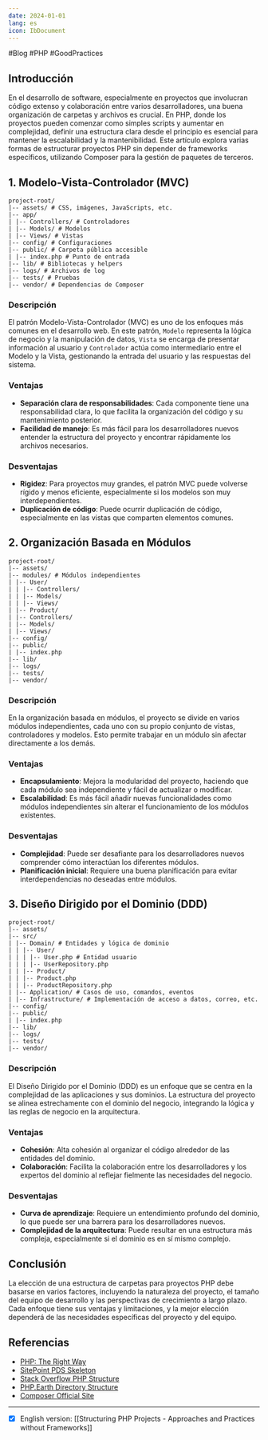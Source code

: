 ```yaml
---
date: 2024-01-01
lang: es
icon: IbDocument
---
```


#Blog #PHP #GoodPractices 

## Introducción

En el desarrollo de software, especialmente en proyectos que involucran código extenso y colaboración entre varios desarrolladores, una buena organización de carpetas y archivos es crucial. En PHP, donde los proyectos pueden comenzar como simples scripts y aumentar en complejidad, definir una estructura clara desde el principio es esencial para mantener la escalabilidad y la mantenibilidad. Este artículo explora varias formas de estructurar proyectos PHP sin depender de frameworks específicos, utilizando Composer para la gestión de paquetes de terceros.

## 1. Modelo-Vista-Controlador (MVC)

```
project-root/
|-- assets/ # CSS, imágenes, JavaScripts, etc.
|-- app/
| |-- Controllers/ # Controladores
| |-- Models/ # Modelos
| |-- Views/ # Vistas
|-- config/ # Configuraciones
|-- public/ # Carpeta pública accesible
| |-- index.php # Punto de entrada
|-- lib/ # Bibliotecas y helpers
|-- logs/ # Archivos de log
|-- tests/ # Pruebas
|-- vendor/ # Dependencias de Composer
```
### Descripción
El patrón Modelo-Vista-Controlador (MVC) es uno de los enfoques más comunes en el desarrollo web. En este patrón, `Modelo` representa la lógica de negocio y la manipulación de datos, `Vista` se encarga de presentar información al usuario y `Controlador` actúa como intermediario entre el Modelo y la Vista, gestionando la entrada del usuario y las respuestas del sistema.

### Ventajas
- **Separación clara de responsabilidades**: Cada componente tiene una responsabilidad clara, lo que facilita la organización del código y su mantenimiento posterior.
- **Facilidad de manejo**: Es más fácil para los desarrolladores nuevos entender la estructura del proyecto y encontrar rápidamente los archivos necesarios.

### Desventajas
- **Rigidez**: Para proyectos muy grandes, el patrón MVC puede volverse rígido y menos eficiente, especialmente si los modelos son muy interdependientes.
- **Duplicación de código**: Puede ocurrir duplicación de código, especialmente en las vistas que comparten elementos comunes.

## 2. Organización Basada en Módulos

```
project-root/
|-- assets/
|-- modules/ # Módulos independientes
| |-- User/
| | |-- Controllers/
| | |-- Models/
| | |-- Views/
| |-- Product/
| |-- Controllers/
| |-- Models/
| |-- Views/
|-- config/
|-- public/
| |-- index.php
|-- lib/
|-- logs/
|-- tests/
|-- vendor/
```
### Descripción
En la organización basada en módulos, el proyecto se divide en varios módulos independientes, cada uno con su propio conjunto de vistas, controladores y modelos. Esto permite trabajar en un módulo sin afectar directamente a los demás.

### Ventajas
- **Encapsulamiento**: Mejora la modularidad del proyecto, haciendo que cada módulo sea independiente y fácil de actualizar o modificar.
- **Escalabilidad**: Es más fácil añadir nuevas funcionalidades como módulos independientes sin alterar el funcionamiento de los módulos existentes.

### Desventajas
- **Complejidad**: Puede ser desafiante para los desarrolladores nuevos comprender cómo interactúan los diferentes módulos.
- **Planificación inicial**: Requiere una buena planificación para evitar interdependencias no deseadas entre módulos.

## 3. Diseño Dirigido por el Dominio (DDD)

```
project-root/
|-- assets/
|-- src/
| |-- Domain/ # Entidades y lógica de dominio
| | |-- User/
| | | |-- User.php # Entidad usuario
| | | |-- UserRepository.php
| | |-- Product/
| | |-- Product.php
| | |-- ProductRepository.php
| |-- Application/ # Casos de uso, comandos, eventos
| |-- Infrastructure/ # Implementación de acceso a datos, correo, etc.
|-- config/
|-- public/
| |-- index.php
|-- lib/
|-- logs/
|-- tests/
|-- vendor/
```
### Descripción
El Diseño Dirigido por el Dominio (DDD) es un enfoque que se centra en la complejidad de las aplicaciones y sus dominios. La estructura del proyecto se alinea estrechamente con el dominio del negocio, integrando la lógica y las reglas de negocio en la arquitectura.

### Ventajas
- **Cohesión**: Alta cohesión al organizar el código alrededor de las entidades del dominio.
- **Colaboración**: Facilita la colaboración entre los desarrolladores y los expertos del dominio al reflejar fielmente las necesidades del negocio.

### Desventajas
- **Curva de aprendizaje**: Requiere un entendimiento profundo del dominio, lo que puede ser una barrera para los desarrolladores nuevos.
- **Complejidad de la arquitectura**: Puede resultar en una estructura más compleja, especialmente si el dominio es en sí mismo complejo.

## Conclusión

La elección de una estructura de carpetas para proyectos PHP debe basarse en varios factores, incluyendo la naturaleza del proyecto, el tamaño del equipo de desarrollo y las perspectivas de crecimiento a largo plazo. Cada enfoque tiene sus ventajas y limitaciones, y la mejor elección dependerá de las necesidades específicas del proyecto y del equipo.

## Referencias

- [PHP: The Right Way](https://phptherightway.com/)
- [SitePoint PDS Skeleton](https://www.sitepoint.com/pds-skeleton-2017/)
- [Stack Overflow PHP Structure](https://stackoverflow.com/questions/11939226/php-directory-structure-best-practices)
- [PHP.Earth Directory Structure](https://docs.php.earth/docs/php/structure.html)
- [Composer Official Site](https://getcomposer.org/)

---
- [x] English version: [[Structuring PHP Projects - Approaches and Practices without Frameworks]]
